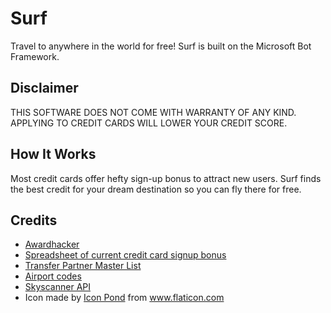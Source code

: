 # Surf

Travel to anywhere in the world for free! Surf is built on the Microsoft Bot Framework.

## Disclaimer

THIS SOFTWARE DOES NOT COME WITH WARRANTY OF ANY KIND. APPLYING TO CREDIT CARDS WILL LOWER YOUR CREDIT SCORE.

## How It Works

Most credit cards offer hefty sign-up bonus to attract new users. Surf finds the best credit for your dream destination so you can fly there for free.

## Credits

- [Awardhacker](https://www.awardhacker.com)
- [Spreadsheet of current credit card signup bonus](https://www.reddit.com/r/churning/comments/61uy1x/an_updated_credit_card_offers_spreadsheet/)
- [Transfer Partner Master List](https://frequentmiler.boardingarea.com/2014/06/24/transfer-partner-master-list/)
- [Airport codes](https://github.com/mwgg/Airports)
- [Skyscanner API](https://partners.skyscanner.net/affiliates/travel-apis/)
- Icon made by [Icon Pond](https://www.flaticon.com/authors/popcorns-arts) from www.flaticon.com 
